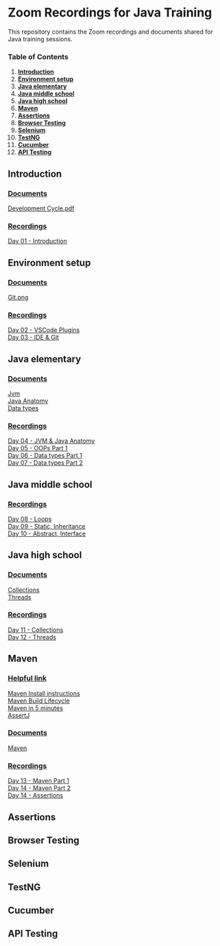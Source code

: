 # Zoom Recordings for Java Training
This repository contains the Zoom recordings and documents shared for Java training sessions.

### Table of Contents
1. **[Introduction](#introduction)**<br>
2. **[Environment setup](#environment-setup)**<br>
3. **[Java elementary](#java-elementary)**<br>
4. **[Java middle school](#java-middle-school)**<br>
5. **[Java high school](#java-high-school)**<br>
6. **[Maven](#maven)**<br>
7. **[Assertions](#assertions)**<br>
8. **[Browser Testing](#browser-testing)**<br>
9. **[Selenium](#selenium)**<br>
10. **[TestNG](#testng)**<br>
11. **[Cucumber](#cucumber)**<br>
12. **[API Testing](#api-testing)**<br>

## Introduction
### <ins>Documents</ins>
[Development Cycle.pdf](documents/Development%20Cycle.pdf)
### <ins>Recordings</ins>
[Day 01 - Introduction](recordings/Introduction.mp4)


## Environment setup
### <ins>Documents</ins>
[Git.png](documents/git.png)
### <ins>Recordings</ins>
[Day 02 - VSCode Plugins](recordings/VScodePlugins.mp4) <br>
[Day 03 - IDE & Git](recordings/Git.mp4)

## Java elementary
### <ins>Documents</ins>
[Jvm](documents/Jvm.pdf) <br>
[Java Anatomy](documents/Java%20Anatomy.pdf) <br>
[Data types](documents/DataTypes.pdf) <br>
### <ins>Recordings</ins>
[Day 04 - JVM & Java Anatomy](recordings/JVM.mp4) <br>
[Day 05 - OOPs Part 1](recordings/OOPsPart1.mp4) <br>
[Day 06 - Data types Part 1](recordings/DataTypes.mp4) <br>
[Day 07 - Data types Part 2](recordings/PassBy.mp4) <br>

## Java middle school
### <ins>Recordings</ins>
[Day 08 - Loops](recordings/Loops.mp4) <br>
[Day 09 - Static, Inheritance](recordings/StaticInheritance.mp4) <br>
[Day 10 - Abstract, Interface](recordings/AbstractInterface.mp4) <br>

## Java high school
### <ins>Documents</ins>
[Collections](documents/Collections.pdf) <br>
[Threads](documents/Threads.pdf) <br>
### <ins>Recordings</ins>
[Day 11 - Collections](recordings/Collections.mp4) <br>
[Day 12 - Threads](recordings/Threads.mp4) <br>

## Maven
### <ins>Helpful link</ins>
[Maven Install instructions](https://maven.apache.org/install.html) <br>
[Maven Build Lifecycle](https://maven.apache.org/guides/introduction/introduction-to-the-lifecycle.html) <br>
[Maven in 5 minutes](https://maven.apache.org/guides/getting-started/maven-in-five-minutes.html) <br>
[AssertJ](https://joel-costigliola.github.io/assertj/assertj-core-quick-start.html) <br>
### <ins>Documents</ins>
[Maven](documents/Maven.pdf) <br>
### <ins>Recordings</ins>
[Day 13 - Maven Part 1](recordings/MavenPart1.mp4) <br>
[Day 14 - Maven Part 2](recordings/MavenPart2.mp4) <br>
[Day 14 - Assertions](recordings/Assertions.mp4) <br>

## Assertions

## Browser Testing

## Selenium

## TestNG

## Cucumber

## API Testing
